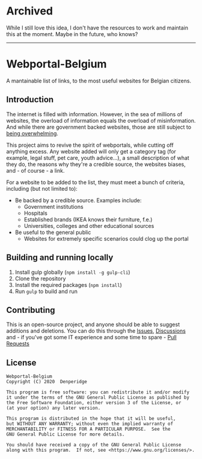 # Archived

While I still love this idea, I don't have the resources to work and maintain this at the moment. Maybe in the future, who knows?

---

# Webportal-Belgium

A mantainable list of links, to the most useful websites for Belgian citizens.

## Introduction
The internet is filled with information. However, in the sea of millions of websites, the overload of information equals the overload of misinformation. And while there are government backed websites, those are still subject to [being overwhelming](https://obamawhitehouse.archives.gov/blog/2011/06/13/toomanywebsitesgov). 

This project aims to revive the spirit of webportals, while cutting off anything excess. Any website added will only get a category tag (for example, legal stuff, pet care, youth advice...), a small description of what they do, the reasons why they're a credible source, the websites biases, and - of course - a link.

For a website to be added to the list, they must meet a bunch of criteria, including (but not limited to):

- Be backed by a credible source. Examples include:
  - Government institutions
  - Hospitals
  - Established brands (IKEA knows their furniture, f.e.)
  - Universities, colleges and other educational sources
- Be useful to the general public
  - Websites for extremely specific scenarios could clog up the portal

## Building and running locally
1. Install gulp globally (`npm install -g gulp-cli`)
2. Clone the repository
3. Install the required packages (`npm install`)
4. Run `gulp` to build and run

## Contributing
This is an open-source project, and anyone should be able to suggest additions and deletions. You can do this through the [Issues](issues), [Discussions](discussions) and - if you've got some IT experience and some time to spare - [Pull Requests](pulls)


## License
    Webportal-Belgium
    Copyright (C) 2020  Denperidge

    This program is free software: you can redistribute it and/or modify
    it under the terms of the GNU General Public License as published by
    the Free Software Foundation, either version 3 of the License, or
    (at your option) any later version.

    This program is distributed in the hope that it will be useful,
    but WITHOUT ANY WARRANTY; without even the implied warranty of
    MERCHANTABILITY or FITNESS FOR A PARTICULAR PURPOSE.  See the
    GNU General Public License for more details.

    You should have received a copy of the GNU General Public License
    along with this program.  If not, see <https://www.gnu.org/licenses/>.
